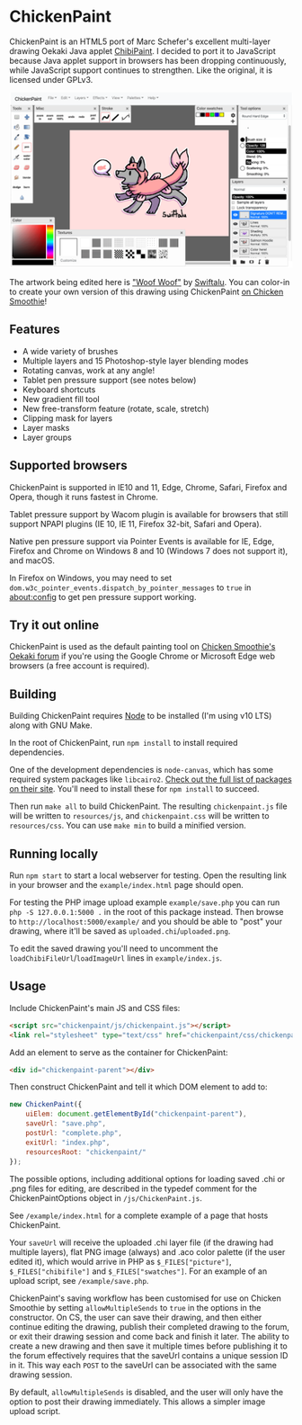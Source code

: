 # ChickenPaint

ChickenPaint is an HTML5 port of Marc Schefer's excellent multi-layer drawing Oekaki Java applet
[ChibiPaint](http://www.chibipaint.com/). I decided to port it to JavaScript because Java applet support in browsers 
has been dropping continuously, while JavaScript support continues to strengthen. Like the original, it is licensed
under GPLv3.

![ChickenPaint screenshot](help/screenshot.png)

The artwork being edited here is ["Woof Woof"](http://www.chickensmoothie.com/Forum/viewtopic.php?t=3079211) by [Swiftalu](http://www.chickensmoothie.com/Forum/memberlist.php?mode=viewprofile&u=91654).
You can color-in to create your own version of this drawing using ChickenPaint [on Chicken Smoothie](http://www.chickensmoothie.com/Forum/viewtopic.php?t=3079211)!

## Features

- A wide variety of brushes
- Multiple layers and 15 Photoshop-style layer blending modes
- Rotating canvas, work at any angle!
- Tablet pen pressure support (see notes below)
- Keyboard shortcuts
- New gradient fill tool
- New free-transform feature (rotate, scale, stretch)
- Clipping mask for layers
- Layer masks
- Layer groups

## Supported browsers
ChickenPaint is supported in IE10 and 11, Edge, Chrome, Safari, Firefox and Opera, though it runs fastest in Chrome.

Tablet pressure support by Wacom plugin is available for browsers that still support NPAPI plugins (IE 10, IE 11,
Firefox 32-bit, Safari and Opera).

Native pen pressure support via Pointer Events is available for IE, Edge, Firefox and Chrome on Windows 8 and 10 (Windows 7 does not 
support it), and macOS.

In Firefox on Windows, you may need to set `dom.w3c_pointer_events.dispatch_by_pointer_messages` to `true` in [about:config]()
to get pen pressure support working.

## Try it out online
ChickenPaint is used as the default painting tool on [Chicken Smoothie's Oekaki forum](http://www.chickensmoothie.com/Forum/viewforum.php?f=29)
if you're using the Google Chrome or Microsoft Edge web browsers (a free account is required).

## Building
Building ChickenPaint requires [Node](https://nodejs.org/en/) to be installed (I'm using v10 LTS) along with GNU Make.

In the root of ChickenPaint, run `npm install` to install required dependencies. 

One of the development dependencies is `node-canvas`, which has some required system packages like `libcairo2`. 
[Check out the full list of packages on their site](https://github.com/Automattic/node-canvas). You'll need to install 
these for `npm install` to succeed.

Then run `make all` to build ChickenPaint.
The resulting `chickenpaint.js` file will be written to `resources/js`, and `chickenpaint.css` will be written to `resources/css`.
You can use `make min` to build a minified version.

## Running locally
Run `npm start` to start a local webserver for testing. Open the resulting link in your browser and the `example/index.html` 
page should open.

For testing the PHP image upload example `example/save.php` you can run `php -S 127.0.0.1:5000 .` in the root of this package 
instead. Then browse to `http://localhost:5000/example/` and you should be able to "post" your drawing, where it'll be
saved as `uploaded.chi`/`uploaded.png`. 

To edit the saved drawing you'll need to uncomment the `loadChibiFileUrl`/`loadImageUrl`
lines in `example/index.js`.

## Usage

Include ChickenPaint's main JS and CSS files:

```html
<script src="chickenpaint/js/chickenpaint.js"></script>
<link rel="stylesheet" type="text/css" href="chickenpaint/css/chickenpaint.css">
```

Add an element to serve as the container for ChickenPaint:

```html
<div id="chickenpaint-parent"></div>
```

Then construct ChickenPaint and tell it which DOM element to add to:

```js
new ChickenPaint({
    uiElem: document.getElementById("chickenpaint-parent"),
    saveUrl: "save.php",
    postUrl: "complete.php",
    exitUrl: "index.php",
    resourcesRoot: "chickenpaint/"
});
```

The possible options, including additional options for loading saved .chi or .png files for editing, are described
in the typedef comment for the ChickenPaintOptions object in `/js/ChickenPaint.js`.

See `/example/index.html` for a complete example of a page that hosts ChickenPaint.

Your `saveUrl` will receive the uploaded .chi layer file (if the drawing had multiple layers), flat PNG image (always)
and .aco color palette (if the user edited it), which would arrive in PHP as `$_FILES["picture"]`, `$_FILES["chibifile"]`
and `$_FILES["swatches"]`. For an example of an upload script, see `/example/save.php`.

ChickenPaint's saving workflow has been customised for use on Chicken Smoothie by setting `allowMultipleSends` to `true`
in the options in the constructor. On CS, the user can save their drawing, and then either continue editing the drawing, 
publish their completed drawing to the forum, or exit their drawing session and come back and finish it later. The 
ability to create a new drawing and then save it multiple times before publishing it to the forum effectively requires 
that the saveUrl contains a unique session ID in it. This way each `POST` to the saveUrl can be associated with the same
drawing session.

By default, `allowMultipleSends` is disabled, and the user will only have the option to post their drawing immediately.
This allows a simpler image upload script.